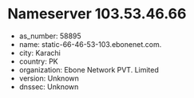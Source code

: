 # Nameserver 103.53.46.66

* as_number: 58895
* name: static-66-46-53-103.ebonenet.com.
* city: Karachi
* country: PK
* organization: Ebone Network PVT. Limited
* version: Unknown
* dnssec: Unknown
